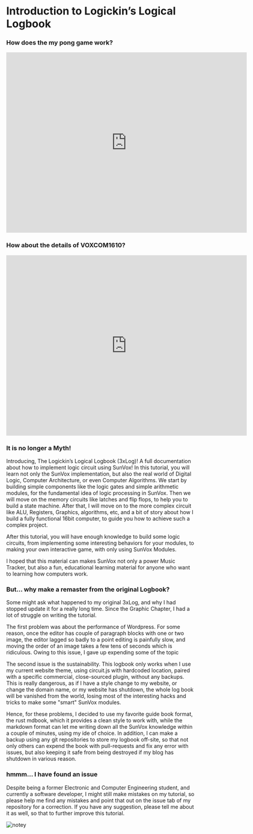 # Introduction to Logickin’s Logical Logbook

### How does the my pong game work?
<iframe width="640" height="480" src="https://www.youtube.com/embed/iKexf55seQM" title="YouTube video player" frameborder="0" allow="accelerometer; autoplay; clipboard-write; encrypted-media; gyroscope; picture-in-picture; web-share" allowfullscreen></iframe>

### How about the details of VOXCOM1610?
<iframe width="640" height="480" src="https://www.youtube.com/embed/PifiR-AD74M" title="YouTube video player" frameborder="0" allow="accelerometer; autoplay; clipboard-write; encrypted-media; gyroscope; picture-in-picture; web-share" allowfullscreen></iframe>

### It is no longer a Myth!

Introducing, The Logickin’s Logical Logbook (3xLog)! A full documentation about how to implement logic circuit using SunVox! In this tutorial, you will learn not only the SunVox implementation, but also the real world of Digital Logic, Computer Architecture, or even Computer Algorithms. We start by building simple components like the logic gates and simple arithmetic modules, for the fundamental idea of logic processing in SunVox. Then we will move on the memory circuits like latches and flip flops, to help you to build a state machine. After that, I will move on to the more complex circuit like ALU, Registers, Graphics, algorithms, etc, and a bit of story about how I build a fully functional 16bit computer, to guide you how to achieve such a complex project.

After this tutorial, you will have enough knowledge to build some logic circuits, from implementing some interesting behaviors for your modules, to making your own interactive game, with only using SunVox Modules.

I hoped that this material can makes SunVox not only a power Music Tracker, but also a fun, educational learning material for anyone who want to learning how computers work.

### But... why make a remaster from the original Logbook?

Some might ask what happened to my original 3xLog, and why I had stopped update it for a really long time. Since the Graphic Chapter, I had a lot of struggle on writing the tutorial. 

The first problem was about the performance of Wordpress. For some reason, once the editor has couple of paragraph blocks with one or two image, the editor lagged so badly to a point editing is painfully slow, and moving the order of an image takes a few tens of seconds which is ridiculous. Owing to this issue, I gave up expending some of the topic 

The second issue is the sustainability. This logbook only works when I use my current website theme, using circuit.js with hardcoded location, paired with a specific commercial, close-sourced plugin, without any backups. This is really dangerous, as if I have a style change to my website, or change the domain name, or my website has shutdown, the whole log book will be vanished from the world, losing most of the interesting hacks and tricks to make some "smart" SunVox modules.

Hence, for these problems, I decided to use my favorite guide book format, the rust mdbook, which it provides a clean style to work with, while the markdown format can let me writing down all the SunVox knowledge within a couple of minutes, using my ide of choice. In addition, I can make a backup using any git repositories to store my logbook off-site, so that not only others can expend the book with pull-requests and fix any error with issues, but also keeping it safe from being destroyed if my blog has shutdown in various reason.

### hmmm... I have found an issue

Despite being a former Electronic and Computer Engineering student, and currently a software developer, I might still make mistakes on my tutorial, so please help me find any mistakes and point that out on the issue tab of my repository for a correction. If you have any suggestion, please tell me about it as well, so that to further improve this tutorial.

![notey](images/memes/notey.png)
